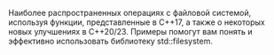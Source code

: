 Наиболее распространенных операциях с файловой системой, используя функции, представленные в C++17, а также о некоторых новых улучшениях в C++20/23. 
Примеры помогут вам понять и эффективно использовать библиотеку std::filesystem.
